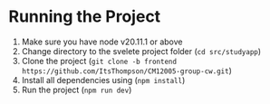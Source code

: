 # Running the Project
1. Make sure you have node v20.11.1 or above
2. Change directory to the svelete project folder (`cd src/studyapp`)
3. Clone the project (`git clone -b frontend https://github.com/ItsThompson/CM12005-group-cw.git`)
4. Install all dependencies using (`npm install`)
5. Run the project (`npm run dev`)
